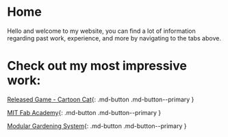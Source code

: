 # Home

Hello and welcome to my website, you can find a lot of information regarding past work, experience, and more by navigating to the tabs above.

# Check out my most impressive work:

[Released Game - Cartoon Cat](#){: .md-button .md-button--primary }

[MIT Fab Academy](#){: .md-button .md-button--primary }

[Modular Gardening System](#){: .md-button .md-button--primary }
